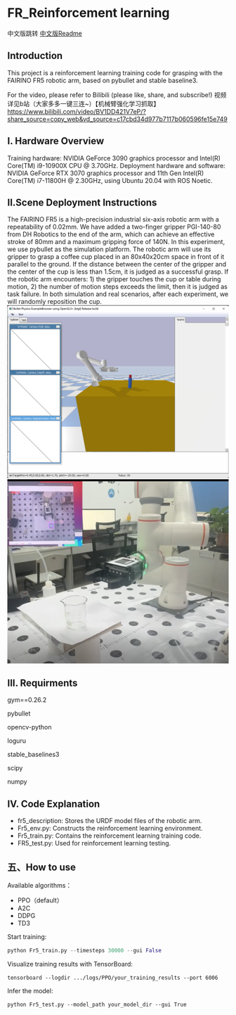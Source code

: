 <!--
 * @Author: wangziyuan 13536655301
 * @Date: 2024-04-10 21:59:04
 * @LastEditors: wangziyuan 13536655301
 * @LastEditTime: 2024-04-22 20:41:18
 * @FilePath: \RL_FR5\FR5_Reinforcement-learning\README.md
 * @Description: 这是默认设置,请设置`customMade`, 打开koroFileHeader查看配置 进行设置: https://github.com/OBKoro1/koro1FileHeader/wiki/%E9%85%8D%E7%BD%AE
-->
# FR_Reinforcement learning
中文版跳转   [中文版Readme](README_cn.md)
## Introduction
This project is a reinforcement learning training code for grasping with the FAIRINO FR5 robotic arm, based on pybullet and stable baseline3.

For the video, please refer to Bilibili (please like, share, and subscribe!) 
视频详见b站（大家多多一键三连~）【机械臂强化学习抓取】 
https://www.bilibili.com/video/BV1DD421V7eP/?share_source=copy_web&vd_source=c17cbd34d977b7117b060596fe15e749
## I. Hardware Overview
Training hardware: NVIDIA GeForce 3090 graphics processor and Intel(R) Core(TM) i9-10900X CPU @ 3.70GHz.
Deployment hardware and software: NVIDIA GeForce RTX 3070 graphics processor and 11th Gen Intel(R) Core(TM) i7-11800H @ 2.30GHz, using Ubuntu 20.04 with ROS Noetic.

## II.Scene Deployment Instructions
The FAIRINO FR5 is a high-precision industrial six-axis robotic arm with a repeatability of 0.02mm. We have added a two-finger gripper PGI-140-80 from DH Robotics to the end of the arm, which can achieve an effective stroke of 80mm and a maximum gripping force of 140N. In this experiment, we use pybullet as the simulation platform. The robotic arm will use its gripper to grasp a coffee cup placed in an 80x40x20cm space in front of it parallel to the ground. If the distance between the center of the gripper and the center of the cup is less than 1.5cm, it is judged as a successful grasp. If the robotic arm encounters: 1) the gripper touches the cup or table during motion, 2) the number of motion steps exceeds the limit, then it is judged as task failure. In both simulation and real scenarios, after each experiment, we will randomly reposition the cup.
![仿真场景](pic/sim.PNG "仿真场景")
![真实场景](pic/real.PNG "真实场景")

## III. Requirments
gym==0.26.2

pybullet

opencv-python

loguru

stable_baselines3

scipy

numpy

## IV. Code Explanation
- fr5_description: Stores the URDF model files of the robotic arm.
- Fr5_env.py: Constructs the reinforcement learning environment.
- Fr5_train.py: Contains the reinforcement learning training code.
- FR5_test.py: Used for reinforcement learning testing.
## 五、How to use
Available algorithms：
- PPO（default）
- A2C
- DDPG
- TD3

Start training:
```python
python Fr5_train.py --timesteps 30000 --gui False
```
Visualize training results with TensorBoard:

```
tensorboard --logdir .../logs/PPO/your_training_results --port 6006
```
Infer the model:
```
python Fr5_test.py --model_path your_model_dir --gui True
```